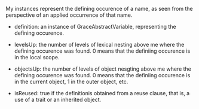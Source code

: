 My instances represent the defining occurence of a name, as seen from 
the perspective of an applied occurrence of that name.

- definition: an instance of GraceAbstractVariable, representing the defining occurence.

- levelsUp: the number of levels of lexical nesting above me where the
   defining occurence was found.  0 means that the definiing occurence
   is in the local scope.

- objectsUp: the number of levels of object nesgting above me where the
   defining occurence was found.  0 means that the definiing occurence
   is in the current object, 1 in the outer object, etc.

- isReused: true if the definitionis obtained from a reuse clause, that is, 
  a use of a trait or an inherited object.

